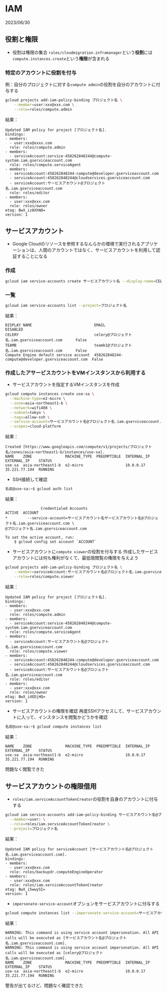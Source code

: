 # IAM
2023/06/30

## 役割と権限
- 役割は権限の集合
`rules/cloudmigration.inframanager`という**役割**には`compute.instances.create`という**権限**が含まれる
### 特定のアカウントに役割を付与
例：自分のプロジェクトに対する`compute admin`の役割を自分のアカウントに付与する
```bash
gcloud projects add-iam-policy-binding プロジェクト名 \
    --member=user:xxx@xxx.com \
    --role=roles/compute.admin
```
結果：
```
Updated IAM policy for project [プロジェクト名].
bindings:
- members:
  - user:xxx@xxxx.com
  role: roles/compute.admin
- members:
  - serviceAccount:service-458262848244@compute-system.iam.gserviceaccount.com
  role: roles/compute.serviceAgent
- members:
  - serviceAccount:458262848244-compute@developer.gserviceaccount.com
  - serviceAccount:458262848244@cloudservices.gserviceaccount.com
  - serviceAccount:サービスアカウント@プロジェクト名.iam.gserviceaccount.com
  role: roles/editor
- members:
  - user:xxx@xxx.com
  role: roles/owner
etag: BwX_iz8XhN0=
version: 1
```

## サービスアカウント
- Google Cloudのリソースを参照するなんらかの環境で実行されるアプリケーションは、人間のアカウントではなく、サービスアカウントを利用して認証することになる
### 作成
```bash
gcloud iam service-accounts create サービスアカウント名 --display-name=CELERY --project=プロジェクト名
```
### 一覧
```bash
gcloud iam service-accounts list --project=プロジェクト名
```
結果：
```
DISPLAY NAME                            EMAIL                                               DISABLED
CELERY                                  celery@プロジェクト名.iam.gserviceaccount.com      False
TEAMB                                   teamb1@プロジェクト名.iam.gserviceaccount.com      False
Compute Engine default service account  458262848244-compute@developer.gserviceaccount.com  False
```
### 作成したアサービスカウントをVMインスタンスから利用する
- サービスアカウントを指定するVMインスタンスを作成
```bash
gcloud compute instances create use-sa \
  --machine-type=e2-micro \
  --zone=asia-northeast1-b \
  --network=wifi408 \
  --subnet=tokyo \
  --tags=allow-ssh \
  --service-account=サービスアカウント名@プロジェクト名.iam.gserviceaccount.com \
  --scopes=cloud-platform
```
結果：
```
Created [https://www.googleapis.com/compute/v1/projects/プロジェクト名/zones/asia-northeast1-b/instances/use-sa].
NAME    ZONE               MACHINE_TYPE  PREEMPTIBLE  INTERNAL_IP  EXTERNAL_IP    STATUS
use-sa  asia-northeast1-b  e2-micro                   10.0.0.17    35.221.77.194  RUNNING
```
- SSH接続して確認
```bash
名前@use-sa:~$ gcloud auth list
```
結果：
```
                Credentialed Accounts
ACTIVE  ACCOUNT
*         --service-account=サービスアカウント名サービスアカウント名@プロジェクト名.iam.gserviceaccount.com \
@プロジェクト名.iam.gserviceaccount.com

To set the active account, run:
    $ gcloud config set account `ACCOUNT`
```
- サービスアカウントに`compute viewer`の役割を付与する
作成したサービスアカウントには何も権利がなくて、最低限閲覧の権限を与えよう
```bash
gcloud projects add-iam-policy-binding プロジェクト名 \
    --member=serviceAccount:サービスアカウント名@プロジェクト名.iam.gserviceaccount.com \
    --role=roles/compute.viewer
```
結果：
```
Updated IAM policy for project [プロジェクト名].
bindings:
- members:
  - user:xxx@xxx.com
  role: roles/compute.admin
- members:
  - serviceAccount:service-458262848244@compute-system.iam.gserviceaccount.com
  role: roles/compute.serviceAgent
- members:
  - serviceAccount:サービスアカウント名@プロジェクト名.iam.gserviceaccount.com
  role: roles/compute.viewer
- members:
  - serviceAccount:458262848244-compute@developer.gserviceaccount.com
  - serviceAccount:458262848244@cloudservices.gserviceaccount.com
  - serviceAccount:サービスアカウント名@プロジェクト名.iam.gserviceaccount.com
  role: roles/editor
- members:
  - user:xxx@xxx.com
  role: roles/owner
etag: BwX_i4EDjHQ=
version: 1
```
- サービスアカウントの権限を確認
再度SSHアクセスして、サービスアカウントに入って、インスタンスを閲覧かどうかを確認
```bash
名前@use-sa:~$ gcloud compute instances list
```
結果：
```
NAME    ZONE               MACHINE_TYPE  PREEMPTIBLE  INTERNAL_IP  EXTERNAL_IP    STATUS
use-sa  asia-northeast1-b  e2-micro                   10.0.0.17    35.221.77.194  RUNNING
```
問題なく閲覧できた


## サービスアカウントの権限借用
- `roles/iam.serviceAccountTokenCreator`の役割を自身のアカウントに付与する
```bash
gcloud iam service-accounts add-iam-policy-binding サービスアカウント名@プロジェクト名.iam.gserviceaccount.com \
  --member=user: \
  --role=roles/iam.serviceAccountTokenCreator \
  --project=プロジェクト名
```
結果：
```
Updated IAM policy for serviceAccount [サービスアカウント名@プロジェクト名.iam.gserviceaccount.com].
bindings:
- members:
  - user:xxx@xxx.com
  role: roles/backupdr.computeEngineOperator
- members:
  - user:xxx@xxx.com
  role: roles/iam.serviceAccountTokenCreator
etag: BwX_i5wwySI=
version: 1
```
- `impersonate-service-account`オブションをサービスアカウントに付与する
```bash
gcloud compute instances list --impersonate-service-account=サービスアカウント名@プロジェクト名.iam.gserviceaccount.com
```
結果：
```
WARNING: This command is using service account impersonation. All API calls will be executed as [サービスアカウント名@プロジェクト名.iam.gserviceaccount.com].
WARNING: This command is using service account impersonation. All API calls will be executed as [celery@プロジェクト名.iam.gserviceaccount.com].
NAME    ZONE               MACHINE_TYPE  PREEMPTIBLE  INTERNAL_IP  EXTERNAL_IP    STATUS
use-sa  asia-northeast1-b  e2-micro                   10.0.0.17    35.221.77.194  RUNNING
```
警告が出てるけど、問題なく確認できた

